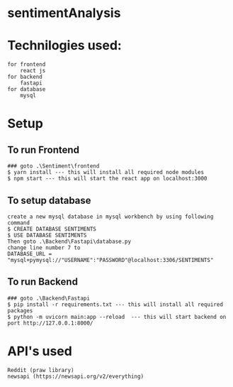 # sentimentAnalysis

# Technilogies used:
    for frontend
        react js
    for backend
        fastapi
    for database
        mysql

# Setup 
## To run Frontend
    ### goto .\Sentiment\frontend
    $ yarn install --- this will install all required node modules
    $ npm start --- this will start the react app on localhost:3000
## To setup database
    create a new mysql database in mysql workbench by using following command
    $ CREATE DATABASE SENTIMENTS
    $ USE DATABASE SENTIMENTS
    Then goto .\Backend\Fastapi\database.py
    change line number 7 to 
    DATABASE_URL = "mysql+pymysql://"USERNAME":"PASSWORD"@localhost:3306/SENTIMENTS"
## To run Backend 
    ### goto .\Backend\Fastapi
    $ pip install -r requirements.txt --- this will install all required packages
    $ python -m uvicorn main:app --reload  --- this will start backend on port http://127.0.0.1:8000/


# API's used 
    Reddit (praw library)
    newsapi (https://newsapi.org/v2/everything)
